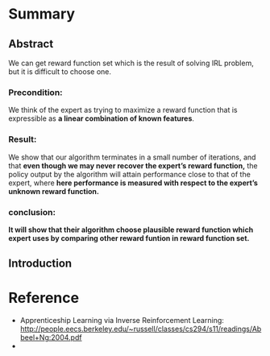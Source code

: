# Summary
## Abstract  
We can get reward function set which is the result of solving IRL problem, but it is difficult to choose one.   

### Precondition:  
 We think of the expert as trying to maximize a reward function that is expressible as **a linear combination of known features**. 

### Result:  
 We show that our algorithm terminates in a small number of iterations, and that **even though we may never recover the expert’s reward function,** the policy output by the algorithm will attain performance close to that of the expert, where **here performance is measured with respect to the expert’s unknown reward function.** 
 
### conclusion:  
 **It will show that their algorithm choose plausible reward function which expert uses by comparing other reward funtion in reward function set.**  



## Introduction  



# Reference
* Apprenticeship Learning via Inverse Reinforcement Learning: http://people.eecs.berkeley.edu/~russell/classes/cs294/s11/readings/Abbeel+Ng:2004.pdf    
* 
